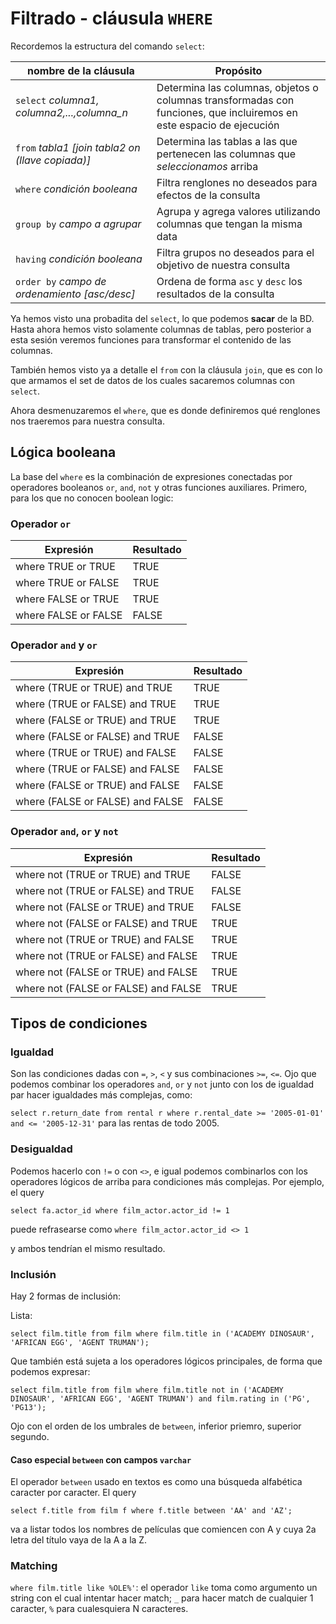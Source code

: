 # Filtrado - cláusula `WHERE`

Recordemos la estructura del comando `select`:

| nombre de la cláusula | Propósito |  
|-|-|
| `select` _columna1, columna2,...,columna_n_ | Determina las columnas, objetos o columnas transformadas con funciones, que incluiremos en este espacio de ejecución |  
| `from` _tabla1 [join tabla2 on (llave copiada)]_| Determina las tablas a las que pertenecen las columnas que _seleccionamos_ arriba |  
| `where` _condición booleana_ | Filtra renglones no deseados para efectos de la consulta |  
| `group by` _campo a agrupar_| Agrupa y agrega valores utilizando columnas que tengan la misma data |
| `having` _condición booleana_ |  Filtra grupos no deseados para el objetivo de nuestra consulta |
| `order by` _campo de ordenamiento [asc/desc]_ |  Ordena de forma `asc` y `desc` los resultados de la consulta |

Ya hemos visto una probadita del `select`, lo que podemos **sacar** de la BD. Hasta ahora hemos visto solamente columnas de tablas, pero posterior a esta sesión veremos funciones para transformar el contenido de las columnas.

También hemos visto ya a detalle el `from` con la cláusula `join`, que es con lo que armamos el set de datos de los cuales sacaremos columnas con `select`.

Ahora desmenuzaremos el `where`, que es donde definiremos qué renglones nos traeremos para nuestra consulta.

## Lógica booleana

La base del `where` es la combinación de expresiones conectadas por operadores booleanos `or`, `and`, `not` y otras funciones auxiliares. Primero, para los que no conocen boolean logic:

### Operador `or`
| Expresión            | Resultado |
|----------------------|-----------|
| where TRUE or TRUE   | TRUE      |
| where TRUE or FALSE  | TRUE      |
| where FALSE or TRUE  | TRUE      |
| where FALSE or FALSE | FALSE     |

### Operador `and` y `or`
| Expresión                        | Resultado |
|----------------------------------|-----------|
| where (TRUE or TRUE) and TRUE    | TRUE      |
| where (TRUE or FALSE) and TRUE   | TRUE      |
| where (FALSE or TRUE) and TRUE   | TRUE      |
| where (FALSE or FALSE) and TRUE  | FALSE     |
| where (TRUE or TRUE) and FALSE   | FALSE     |
| where (TRUE or FALSE) and FALSE  | FALSE     |
| where (FALSE or TRUE) and FALSE  | FALSE     |
| where (FALSE or FALSE) and FALSE | FALSE     |

### Operador `and`, `or` y `not`
| Expresión                            | Resultado |
|--------------------------------------|-----------|
| where not (TRUE or TRUE) and TRUE    | FALSE     |
| where not (TRUE or FALSE) and TRUE   | FALSE     |
| where not (FALSE or TRUE) and TRUE   | FALSE     |
| where not (FALSE or FALSE) and TRUE  | TRUE      |
| where not (TRUE or TRUE) and FALSE   | TRUE      |
| where not (TRUE or FALSE) and FALSE  | TRUE      |
| where not (FALSE or TRUE) and FALSE  | TRUE      |
| where not (FALSE or FALSE) and FALSE | TRUE      |

## Tipos de condiciones

### Igualdad 
Son las condiciones dadas con `=`, `>`, `<` y sus combinaciones `>=`, `<=`. Ojo que podemos combinar los operadores `and`, `or` y `not` junto con los de igualdad par hacer igualdades más complejas, como:

`select r.return_date from rental r where r.rental_date >= '2005-01-01' and <= '2005-12-31'` para las rentas de todo 2005.

### Desigualdad
Podemos hacerlo con `!=` o con `<>`, e igual podemos combinarlos con los operadores lógicos de arriba para condiciones más complejas. Por ejemplo, el query 

`select fa.actor_id where film_actor.actor_id != 1`

puede refrasearse como `where film_actor.actor_id <> 1`

y ambos tendrían el mismo resultado.

### Inclusión

Hay 2 formas de inclusión:

Lista:

`select film.title from film where film.title in ('ACADEMY DINOSAUR', 'AFRICAN EGG', 'AGENT TRUMAN');`

Que también está sujeta a los operadores lógicos principales, de forma que podemos expresar:

`select film.title from film where film.title not in ('ACADEMY DINOSAUR', 'AFRICAN EGG', 'AGENT TRUMAN') and film.rating in ('PG', 'PG13');`

Ojo con el orden de los umbrales de `between`, inferior priemro, superior segundo.

#### Caso especial `between` con campos `varchar`

El operador `between` usado en textos es como una búsqueda alfabética caracter por caracter. El query 

`select f.title from film f where f.title between 'AA' and 'AZ';` 

va a listar todos los nombres de películas que comiencen con A y cuya 2a letra del título vaya de la A a la Z.

### Matching
`where film.title like %OLE%'`: el operador `like` toma como argumento un string con el cual intentar hacer match; `_` para hacer match de cualquier 1 caracter, `%` para cualesquiera N caracteres. 

